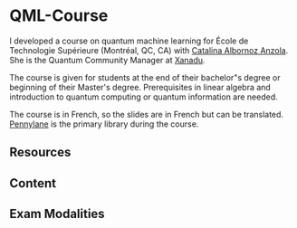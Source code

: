 # QML-Course
I developed a course on quantum machine learning for École de Technologie Supérieure (Montréal, QC, CA) with [Catalina Albornoz Anzola](https://www.linkedin.com/in/catalinaalbornoz/). She is the Quantum Community Manager at [Xanadu](https://xanadu.ai). 

The course is given for students at the end of their bachelor"s degree or beginning of their Master's degree. Prerequisites in linear algebra and introduction to quantum computing or quantum information are needed. 

The course is in French, so the slides are in French but can be translated. [Pennylane](https://pennylane.ai) is the primary library during the course. 

## Resources 


## Content 


## Exam Modalities 


